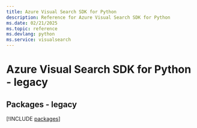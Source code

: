 ```yaml
---
title: Azure Visual Search SDK for Python
description: Reference for Azure Visual Search SDK for Python
ms.date: 02/21/2025
ms.topic: reference
ms.devlang: python
ms.service: visualsearch
---
```

# Azure Visual Search SDK for Python - legacy
## Packages - legacy
[!INCLUDE [packages](visual-search-index.md)]